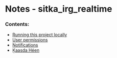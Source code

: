 Notes - sitka\_irg\_realtime
===

### Contents:

- [Running this project locally](running_locally.md)
- [User permissions](user_permissions.md)
- [Notifications](notifications.md)
- [Ḵaasda Héen](kaasda_heen.md)